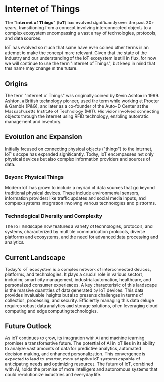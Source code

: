 # Internet of Things

The "**Internet of Things**" (**IoT**) has evolved significantly over the past 20+ years, transitioning from a concept involving interconnected objects to a complex ecosystem encompassing a vast array of technologies, protocols, and data sources.

IoT has evolved so much that some have even coined other terms in an attempt to make the concept more relevant.
Given that the state of the industry and our understanding of the IoT ecosystem is still in flux, for now we will continue
to use the term "Internet of Things", but keep in mind that this name may change in the future.

## Origins

The term "Internet of Things" was originally coined by Kevin Ashton in 1999. Ashton, a British technology pioneer, used the term while working at Procter & Gamble (P&G), and later as a co-founder of the Auto-ID Center at the Massachusetts Institute of Technology (MIT). His vision involved connecting objects through the internet using RFID technology, enabling automatic management and inventory.

## Evolution and Expansion

Initially focused on connecting physical objects ("things") to the internet, IoT's scope has expanded significantly. Today, IoT encompasses not only physical devices but also complex information providers and sources of data. 

### Beyond Physical Things

Modern IoT has grown to include a myriad of data sources that go beyond traditional physical devices. These include environmental sensors, information providers like traffic updates and social media inputs, and complex systems integration involving various technologies and platforms.

### Technological Diversity and Complexity

The IoT landscape now features a variety of technologies, protocols, and systems, characterized by multiple communication protocols, diverse platforms and ecosystems, and the need for advanced data processing and analytics.

## Current Landscape

Today's IoT ecosystem is a complex network of interconnected devices, platforms, and technologies. It plays a crucial role in various sectors, including smart city management, industrial automation, healthcare, and personalized consumer experiences. A key characteristic of this landscape is the massive quantities of data generated by IoT devices. This data provides invaluable insights but also presents challenges in terms of collection, processing, and security. Efficiently managing this data deluge requires robust data analytics and storage solutions, often leveraging cloud computing and edge computing technologies.

## Future Outlook

As IoT continues to grow, its integration with AI and machine learning promises a transformative future. The potential of AI in IoT lies in its ability to analyze vast amounts of data for predictive analytics, automated decision-making, and enhanced personalization. This convergence is expected to lead to smarter, more adaptive IoT systems capable of anticipating needs and optimizing resources. The future of IoT, combined with AI, holds the promise of more intelligent and autonomous systems that could revolutionize industries and everyday life.
